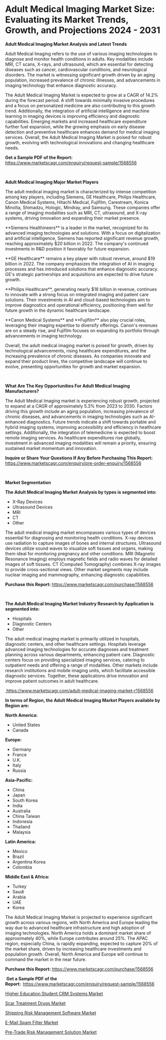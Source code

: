 <p><h1>Adult Medical Imaging Market Size: Evaluating its Market Trends, Growth, and Projections 2024 - 2031</h1></p><p><strong>Adult Medical Imaging Market Analysis and Latest Trends</strong></p>
<p><p>Adult Medical Imaging refers to the use of various imaging technologies to diagnose and monitor health conditions in adults. Key modalities include MRI, CT scans, X-rays, and ultrasound, which are essential for detecting diseases such as cancer, cardiovascular conditions, and neurological disorders. The market is witnessing significant growth driven by an aging population, increased prevalence of chronic illnesses, and advancements in imaging technology that enhance diagnostic accuracy. </p><p>The Adult Medical Imaging Market is expected to grow at a CAGR of 14.2% during the forecast period. A shift towards minimally invasive procedures and a focus on personalized medicine are also contributing to this growth trend. Additionally, the integration of artificial intelligence and machine learning in imaging devices is improving efficiency and diagnostic capabilities. Emerging markets and increased healthcare expenditure further fuel expansion, while the growing emphasis on early disease detection and preventive healthcare enhances demand for medical imaging services. Overall, the Adult Medical Imaging Market is poised for robust growth, evolving with technological innovations and changing healthcare needs.</p></p>
<p><strong>Get a Sample PDF of the Report:&nbsp;</strong> <a href="https://www.marketscagr.com/enquiry/request-sample/1568556?utm_campaign=1436&utm_medium=2&utm_source=Github&utm_content=ia&utm_term=14102024&utm_id=adult-medical-imaging">https://www.marketscagr.com/enquiry/request-sample/1568556</a></p>
<p>&nbsp;</p>
<p><strong>Adult Medical Imaging Major Market Players</strong></p>
<p><p>The adult medical imaging market is characterized by intense competition among key players, including Siemens, GE Healthcare, Philips Healthcare, Canon Medical Systems, Hitachi Medical, Fujifilm, Carestream, Konica Minolta, Shimadzu, Hologic, Mindray, and Samsung. These companies offer a range of imaging modalities such as MRI, CT, ultrasound, and X-ray systems, driving innovation and expanding their market presence.</p><p>**Siemens Healthineers** is a leader in the market, recognized for its advanced imaging technologies and solutions. With a focus on digitalization and artificial intelligence, Siemens has reported significant revenue growth, reaching approximately $20 billion in 2022. The company's continued investments in R&D position it favorably for future expansion.</p><p>**GE Healthcare** remains a key player with robust revenue, around $19 billion in 2022. The company emphasizes the integration of AI in imaging processes and has introduced solutions that enhance diagnostic accuracy. GE's strategic partnerships and acquisitions are expected to drive future growth.</p><p>**Philips Healthcare**, generating nearly $18 billion in revenue, continues to innovate with a strong focus on integrated imaging and patient care solutions. Their investments in AI and cloud-based technologies aim to improve diagnostics and operational efficiency, positioning them well for future growth in the dynamic healthcare landscape.</p><p>**Canon Medical Systems** and **Fujifilm** also play crucial roles, leveraging their imaging expertise to diversify offerings. Canon's revenues are on a steady rise, and Fujifilm focuses on expanding its portfolio through advancements in imaging technology.</p><p>Overall, the adult medical imaging market is poised for growth, driven by technological advancements, rising healthcare expenditures, and the increasing prevalence of chronic diseases. As companies innovate and expand their product lines, the competitive landscape will continue to evolve, presenting opportunities for growth and market expansion.</p></p>
<p>&nbsp;</p>
<p><strong>What Are The Key Opportunities For Adult Medical Imaging Manufacturers?</strong></p>
<p><p>The Adult Medical Imaging market is experiencing robust growth, projected to expand at a CAGR of approximately 5.3% from 2023 to 2030. Factors driving this growth include an aging population, increasing prevalence of chronic diseases, and advancements in imaging technologies such as AI-enhanced diagnostics. Future trends indicate a shift towards portable and hybrid imaging systems, improving accessibility and efficiency in healthcare settings. Additionally, the integration of telemedicine is expected to boost remote imaging services. As healthcare expenditures rise globally, investment in advanced imaging modalities will remain a priority, ensuring sustained market momentum and innovation.</p></p>
<p><strong>Inquire or Share Your Questions If Any Before Purchasing This Report:</strong> <a href="https://www.marketscagr.com/enquiry/pre-order-enquiry/1568556?utm_campaign=1436&utm_medium=2&utm_source=Github&utm_content=ia&utm_term=14102024&utm_id=adult-medical-imaging">https://www.marketscagr.com/enquiry/pre-order-enquiry/1568556</a></p>
<p>&nbsp;</p>
<p><strong>Market Segmentation</strong></p>
<p><strong>The Adult Medical Imaging Market Analysis by types is segmented into:</strong></p>
<p><ul><li>X-Ray Devices</li><li>Ultrasound Devices</li><li>MRI</li><li>CT</li><li>Other</li></ul></p>
<p><p>The adult medical imaging market encompasses various types of devices essential for diagnosing and monitoring health conditions. X-ray devices use radiation to capture images of bones and internal structures. Ultrasound devices utilize sound waves to visualize soft tissues and organs, making them ideal for monitoring pregnancy and other conditions. MRI (Magnetic Resonance Imaging) employs magnetic fields and radio waves for detailed images of soft tissues. CT (Computed Tomography) combines X-ray images to provide cross-sectional views. Other market segments may include nuclear imaging and mammography, enhancing diagnostic capabilities.</p></p>
<p><strong>Purchase this Report:&nbsp;</strong><a href="https://www.marketscagr.com/purchase/1568556?utm_campaign=1436&utm_medium=2&utm_source=Github&utm_content=ia&utm_term=14102024&utm_id=adult-medical-imaging">https://www.marketscagr.com/purchase/1568556</a></p>
<p>&nbsp;</p>
<p><strong>The Adult Medical Imaging Market Industry Research by Application is segmented into:</strong></p>
<p><ul><li>Hospitals</li><li>Diagnostic Centers</li><li>Other</li></ul></p>
<p><p>The adult medical imaging market is primarily utilized in hospitals, diagnostic centers, and other healthcare settings. Hospitals leverage advanced imaging technologies for accurate diagnoses and treatment planning across various departments, enhancing patient care. Diagnostic centers focus on providing specialized imaging services, catering to outpatient needs and offering a range of modalities. Other markets include research institutions and mobile imaging units, which facilitate accessible diagnostic services. Together, these applications drive innovation and improve patient outcomes in adult healthcare.</p></p>
<p><a href="https://www.marketscagr.com/adult-medical-imaging-market-r1568556?utm_campaign=1436&utm_medium=2&utm_source=Github&utm_content=ia&utm_term=14102024&utm_id=adult-medical-imaging">&nbsp;https://www.marketscagr.com/adult-medical-imaging-market-r1568556</a></p>
<p><strong>In terms of Region, the Adult Medical Imaging Market Players available by Region are:</strong></p>
<p>
    <p> <strong> North America: </strong>
        <ul>
            <li>United States</li>
            <li>Canada</li>
        </ul>
        </p> 
    <p> <strong> Europe: </strong>
        <ul>
            <li>Germany</li>
            <li>France</li>
            <li>U.K.</li>
            <li>Italy</li>
            <li>Russia</li>
        </ul>
        </p> 
    <p> <strong> Asia-Pacific: </strong>
        <ul>
            <li>China</li>
            <li>Japan</li>
            <li>South Korea</li>
            <li>India</li>
            <li>Australia</li>
            <li>China Taiwan</li>
            <li>Indonesia</li>
            <li>Thailand</li>
            <li>Malaysia</li>
        </ul>
        </p> 
    <p> <strong> Latin America: </strong>
        <ul>
            <li>Mexico</li>
            <li>Brazil</li>
            <li>Argentina Korea</li>
            <li>Colombia</li>
        </ul>
        </p> 
    <p> <strong> Middle East & Africa: </strong>
        <ul>
            <li>Turkey</li>
            <li>Saudi</li>
            <li>Arabia</li>
            <li>UAE</li>
            <li>Korea</li>
        </ul>
    </p>
    </p>
<p><p>The Adult Medical Imaging Market is projected to experience significant growth across various regions, with North America and Europe leading the way due to advanced healthcare infrastructure and high adoption of imaging technologies. North America holds a dominant market share of approximately 40%, while Europe contributes around 25%. The APAC region, especially China, is rapidly expanding, expected to capture 20% of the market share, driven by increasing healthcare investments and population growth. Overall, North America and Europe will continue to command the market in the near future.</p></p>
<p><strong>Purchase this Report: </strong><a href="https://www.marketscagr.com/purchase/1568556?utm_campaign=1436&utm_medium=2&utm_source=Github&utm_content=ia&utm_term=14102024&utm_id=adult-medical-imaging">https://www.marketscagr.com/purchase/1568556</a></p>
<p>&nbsp;<strong>Get a Sample PDF of the Report:&nbsp;&nbsp;</strong><a href="https://www.marketscagr.com/enquiry/request-sample/1568556?utm_campaign=1436&utm_medium=2&utm_source=Github&utm_content=ia&utm_term=14102024&utm_id=adult-medical-imaging">https://www.marketscagr.com/enquiry/request-sample/1568556</a></p>
<p><strong></strong></p>
<p><p><a href="https://www.linkedin.com/pulse/in-depth-higher-education-student-crm-systems-market-review-ppxcf?trk=public_post_embed_feed-article-content&utm_campaign=1436&utm_medium=2&utm_source=Github&utm_content=ia&utm_term=14102024&utm_id=adult-medical-imaging">Higher Education Student CRM Systems Market</a></p><p><a href="https://github.com/ChiragRP21/Market-Research-Report-List-6/blob/main/scar-treatment-drugs-market.md?utm_campaign=1436&utm_medium=2&utm_source=Github&utm_content=ia&utm_term=14102024&utm_id=adult-medical-imaging">Scar Treatment Drugs Market</a></p><p><a href="https://www.linkedin.com/pulse/shipping-risk-management-software-market-shifts-strategic-analysis-9vwzf?trk=public_post_embed_feed-article-content&utm_campaign=1436&utm_medium=2&utm_source=Github&utm_content=ia&utm_term=14102024&utm_id=adult-medical-imaging">Shipping Risk Management Software Market</a></p><p><a href="https://www.linkedin.com/pulse/e-mail-spam-filter-market-outlook-complete-industry-analysis-yapuf?trk=public_post_embed_feed-article-content&utm_campaign=1436&utm_medium=2&utm_source=Github&utm_content=ia&utm_term=14102024&utm_id=adult-medical-imaging">E-Mail Spam Filter Market</a></p><p><a href="https://www.linkedin.com/pulse/navigating-global-pre-trade-risk-management-solution-market-esfjf?trk=public_post_embed_feed-article-content&utm_campaign=1436&utm_medium=2&utm_source=Github&utm_content=ia&utm_term=14102024&utm_id=adult-medical-imaging">Pre-Trade Risk Management Solution Market</a></p></p>